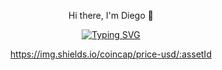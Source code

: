 <div align="center">

Hi there, I'm Diego 👋

[![Typing SVG](https://readme-typing-svg.demolab.com?font=Fira+Code&duration=4000&pause=1000&color=F725E7&width=435&lines=%F0%9F%8E%93+Systems+Engineering+student.+;%F0%9F%92%A1+Interested+in+software+development+++;%F0%9F%92%A1+And+interested+in+problem-solving+;%F0%9F%8C%B1Focused+on+clean%2C+maintainable+code++;%F0%9F%A4%9D+Open+to+collaboration+and+continuous+improvement++)](https://git.io/typing-svg)

https://img.shields.io/coincap/price-usd/:assetId
<!--
**DiegoFabi/DiegoFabi** is a ✨ _special_ ✨ repository because its `README.md` (this file) appears on your GitHub profile.

Here are some ideas to get you started:

- 🔭 I’m currently working on ...
- 🌱 I’m currently learning ...
- 👯 I’m looking to collaborate on ...
- 🤔 I’m looking for help with ...
- 💬 Ask me about ...
- 📫 How to reach me: ...
- 😄 Pronouns: ...
- ⚡ Fun fact: ...
-->
</div>
